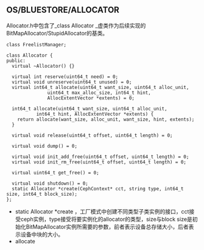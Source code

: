 ## OS/BLUESTORE/ALLOCATOR

Allocator.h中包含了_class Allocator _虚类作为后续实现的BitMapAllocator/StupidAllocator的基类。

```
class FreelistManager;

class Allocator {
public:
  virtual ~Allocator() {}

  virtual int reserve(uint64_t need) = 0;
  virtual void unreserve(uint64_t unused) = 0;
  virtual int64_t allocate(uint64_t want_size, uint64_t alloc_unit,
               uint64_t max_alloc_size, int64_t hint,
               AllocExtentVector *extents) = 0;

  int64_t allocate(uint64_t want_size, uint64_t alloc_unit,
           int64_t hint, AllocExtentVector *extents) {
    return allocate(want_size, alloc_unit, want_size, hint, extents);
  }

  virtual void release(uint64_t offset, uint64_t length) = 0;

  virtual void dump() = 0;

  virtual void init_add_free(uint64_t offset, uint64_t length) = 0;
  virtual void init_rm_free(uint64_t offset, uint64_t length) = 0;

  virtual uint64_t get_free() = 0;

  virtual void shutdown() = 0;
  static Allocator *create(CephContext* cct, string type, int64_t size, int64_t block_size);
};
```

* static Allocator \*create ，工厂模式中创建不同类型子类实例的接口，cct接受ceph实例，type接受将要实例化的allocator的类型，size与block size是初始化BitMapAllocator实例所需要的参数，前者表示设备总存储大小，后者表示设备中块的大小。
* allocate



